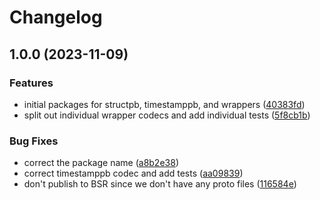 # Changelog

## 1.0.0 (2023-11-09)


### Features

* initial packages for structpb, timestamppb, and wrappers ([40383fd](https://github.com/pepper-iot/protomongo-google/commit/40383fdcd231faef340c93c1fe5cea4260517b36))
* split out individual wrapper codecs and add individual tests ([5f8cb1b](https://github.com/pepper-iot/protomongo-google/commit/5f8cb1bf187a8fb9b6485d2aedb473c537b053c3))


### Bug Fixes

* correct the package name ([a8b2e38](https://github.com/pepper-iot/protomongo-google/commit/a8b2e389dacd9997c36edb6b4b674fdeff2a9d7d))
* correct timestamppb codec and add tests ([aa09839](https://github.com/pepper-iot/protomongo-google/commit/aa09839ec9151c37b70ec767ffea7f43ac99d12d))
* don't publish to BSR since we don't have any proto files ([116584e](https://github.com/pepper-iot/protomongo-google/commit/116584e5480517d2ada3083200765a9132ccc344))
